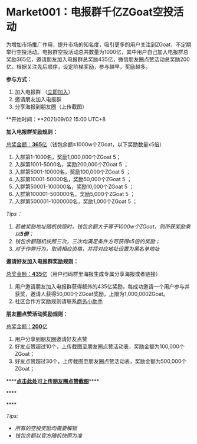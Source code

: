 # Market001：电报群千亿ZGoat空投活动



为增加市场推广作用，提升市场的知名度，吸引更多的用户关注到ZGoat，不定期举行空投活动。电报群空投活动总共数量为1000亿，其中用户自己加入电报群总奖励365亿，邀请朋友加入电报群总奖励435亿，微信朋友圈点赞活动总奖励200亿。根据关注先后顺序，设定阶梯奖励，参与越早，奖励越多。

**参与方式：**

1. 加入电报群 （[立即加入](http://zgoat.org)）
2. 邀请朋友加入电报群
3. 分享海报到朋友圈（上传截图）

**开始时间：**2021/09/02 15:00 UTC+8

**加入电报群奖励规则：**

[总奖金额：**365**亿](https://zgoat.org)（钱包余额≥1000w个ZGoat，以下奖励数量x5倍）

1. 入群第1-1000名，奖励1,000,000个ZGoat 5；
2. 入群第1001-5000名，奖励200,000个ZGoat 5 ；
3. 入群第5001-10000名，奖励100,000个ZGoat 5 ；
4. 入群第10001-50000名，奖励50,000个ZGoat 5 ；
5. 入群第50001-100000名，奖励10,000个ZGoat 5 ；
6. 入群第100001-500000名，奖励5,000个ZGoat 5 ；
7. 入群第500001-1000000名，奖励1,000个ZGoat 5 ；

_Tips：_

1. _若被奖励地址随机快照时，钱包余额大于等于1000w个ZGoat，则所获奖励乘以**5倍**；_
2. _钱包余额随机快照三次，三次均满足条件方可获得x5倍的奖励；_
3. _对于作弊行为，取消相应资格，并将对应地址设置为黑名单地址_



**邀请好友加入电报群奖励规则：**

[总奖金额：**435**亿](https://zgoat.org)（用户扫码群里海报生成专属分享海报或者链接）

1. 用户邀请朋友加入电报群获得额外的435亿奖励，每成功邀请一个用户参与并获奖，邀请人获得50,000个ZGoat奖励，上限为1,000,000ZGoat。
2. 社区合作方奖励规则请联系[商务小助手](../../qi-ta/lian-xi-wo-men.md)



**朋友圈点赞活动奖励规则：**

[总奖金额：**200**亿](https://zgoat.org)

1. 用户分享到朋友圈邀请好友点赞
2. 好友点赞超过10个，上传截图至朋友圈点赞活动表，奖励金额为100,000个ZGoat；
3. 好友点赞超过30个，上传截图至朋友圈点赞活动表，奖励金额为500,000个ZGoat；

\*\*\*\*[**点击此处可上传朋友圈点赞截图**](https://zgoat.org)\*\*\*\*

\*\*\*\*

\*\*\*\*

_Tips:_ 

* _所有的空投奖励均需要解锁_
* _钱包余额以官方随机快照为准_

